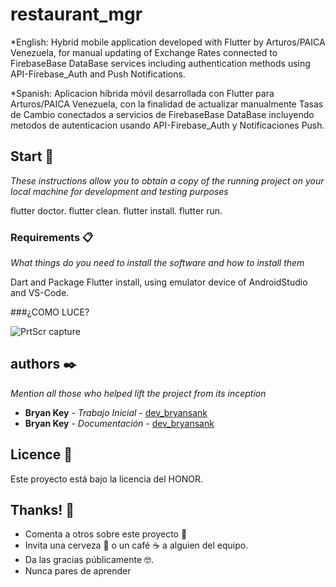 # restaurant_mgr

*English: Hybrid mobile application developed with Flutter by Arturos/PAICA Venezuela, for manual updating of Exchange Rates connected to FirebaseBase DataBase services including authentication methods using API-Firebase_Auth and Push Notifications. 

*Spanish: Aplicacion híbrida móvil desarrollada con Flutter para Arturos/PAICA Venezuela, con la finalidad de actualizar manualmente Tasas de Cambio conectados a servicios de FirebaseBase DataBase incluyendo metodos de autenticacion usando API-Firebase_Auth y Notificaciones Push.

## Start 🚀

_These instructions allow you to obtain a copy of the running project on your local machine for development and testing purposes_

flutter doctor.
flutter clean. 
flutter install.
flutter run.

### Requirements 📋

_What things do you need to install the software and how to install them_

Dart and Package Flutter install, using emulator device of AndroidStudio and VS-Code.

###¿COMO LUCE?

![PrtScr capture](https://user-images.githubusercontent.com/52433472/84819745-8829c880-afe6-11ea-9a0c-d0dc1520b44d.jpg)


## authors ✒️

_Mention all those who helped lift the project from its inception_

* **Bryan Key** - *Trabajo Inicial* - [dev_bryansank](https://github.com/bryansank)
* **Bryan Key** - *Documentación* - [dev_bryansank](https://github.com/bryansank) 

## Licence 📄

Este proyecto está bajo la licencia del HONOR.

## Thanks! 🎁

* Comenta a otros sobre este proyecto 📢
* Invita una cerveza 🍺 o un café ☕ a alguien del equipo. 
* Da las gracias públicamente 🤓.
* Nunca pares de aprender
